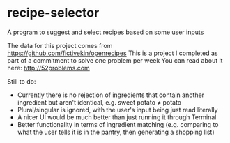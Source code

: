# recipe-selector
A program to suggest and select recipes based on some user inputs

The data for this project comes from https://github.com/fictivekin/openrecipes
This is a project I completed as part of a commitment to solve one problem per week
You can read about it here: http://52problems.com

Still to do:
* Currently there is no rejection of ingredients that contain another ingredient but aren't identical, e.g. sweet potato ≠ potato
* Plural/singular is ignored, with the user's input being just read literally
* A nicer UI would be much better than just running it through Terminal
* Better functionality in terms of ingredient matching (e.g. comparing to what the user tells it is in the pantry, then generating a shopping list)
